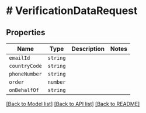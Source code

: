 # # VerificationDataRequest



## Properties

Name | Type | Description | Notes
------------ | ------------- | ------------- | -------------
| `emailId` | ```string``` |   |  |
| `countryCode` | ```string``` |   |  |
| `phoneNumber` | ```string``` |   |  |
| `order` | ```number``` |   |  |
| `onBehalfOf` | ```string``` |   |  |

[[Back to Model list]](../README.md#models) [[Back to API list]](../README.md#api-endpoints) [[Back to README]](../README.md)
